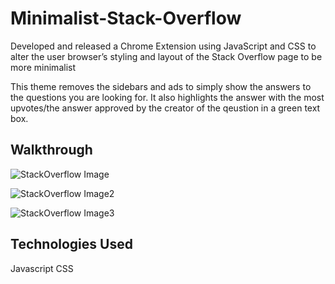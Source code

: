 # Minimalist-Stack-Overflow

Developed and released a Chrome Extension using JavaScript and CSS to alter the user browser’s styling and layout of the Stack Overflow page to be more minimalist

This theme removes the sidebars and ads to simply show the answers to the questions you are looking for. It also highlights the answer with the most upvotes/the answer approved by the creator of the qeustion in a green text box. 

## Walkthrough

![StackOverflow Image](https://user-images.githubusercontent.com/73323113/128649434-23558ce8-1e09-452f-a78f-b7efbeb86af2.jpg)

![StackOverflow Image2](https://user-images.githubusercontent.com/73323113/128649441-6f587aee-1db9-413a-8f56-20f71ae1be76.jpg)

![StackOverflow Image3](https://user-images.githubusercontent.com/73323113/128649443-340ee88e-7428-4994-b02f-4d950c7713d4.jpg)

## Technologies Used

Javascript
CSS
